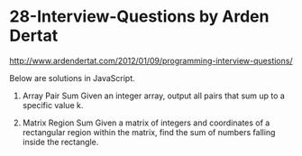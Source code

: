 # 28-Interview-Questions by Arden Dertat 
http://www.ardendertat.com/2012/01/09/programming-interview-questions/

Below are solutions in JavaScript.

1. Array Pair Sum
Given an integer array, output all pairs that sum up to a specific value k.

2. Matrix Region Sum
Given a matrix of integers and coordinates of a rectangular region within the matrix, find the sum of numbers falling inside the rectangle.
